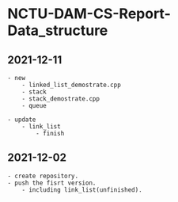 # NCTU-DAM-CS-Report-Data_structure

## 2021-12-11
    - new
        - linked_list_demostrate.cpp
        - stack
        - stack_demostrate.cpp
        - queue

    - update 
        - link_list
            - finish

## 2021-12-02 
    - create repository.
    - push the fisrt version.
        - including link_list(unfinished).